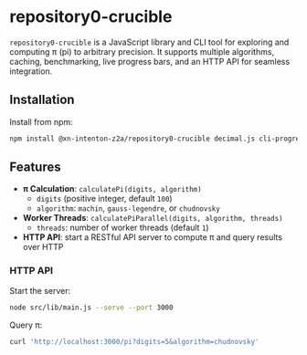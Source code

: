 # repository0-crucible

`repository0-crucible` is a JavaScript library and CLI tool for exploring and computing π (pi) to arbitrary precision. It supports multiple algorithms, caching, benchmarking, live progress bars, and an HTTP API for seamless integration.

## Installation

Install from npm:
```bash
npm install @xn-intenton-z2a/repository0-crucible decimal.js cli-progress quickchart-js express
```

## Features

- **π Calculation**: `calculatePi(digits, algorithm)`
  - `digits` (positive integer, default `100`)
  - `algorithm`: `machin`, `gauss-legendre`, or `chudnovsky`
- **Worker Threads**: `calculatePiParallel(digits, algorithm, threads)`
  - `threads`: number of worker threads (default `1`)
- **HTTP API**: start a RESTful API server to compute π and query results over HTTP

### HTTP API

Start the server:

```bash
node src/lib/main.js --serve --port 3000
```

Query π:

```bash
curl 'http://localhost:3000/pi?digits=5&algorithm=chudnovsky'
```
